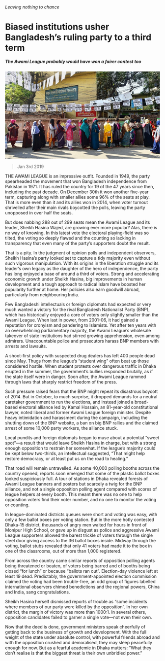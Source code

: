 ###### Leaving nothing to chance

# Biased institutions usher Bangladesh’s ruling party to a third term 

##### The Awami League probably would have won a fairer contest too 

![image](images/20190105_ASP003_0.jpg) 

> Jan 3rd 2019 

 

THE AWAMI LEAGUE is an impressive outfit. Founded in 1949, the party spearheaded the movement that won Bangladesh independence from Pakistan in 1971. It has ruled the country for 19 of the 47 years since then, including the past decade. On December 30th it won another five-year term, capturing along with smaller allies some 96% of the seats at play. That is more even than it and its allies won in 2014, when voter turnout shrivelled after their main rivals boycotted the polls, leaving the party unopposed in over half the seats. 

But does nabbing 288 out of 299 seats mean the Awami League and its leader, Sheikh Hasina Wajed, are growing ever more popular? Alas, there is no way of knowing. In this latest vote the electoral playing-field was so tilted, the voting so deeply flawed and the counting so lacking in transparency that even many of the party’s supporters doubt the result. 

That is a pity. In the judgment of opinion polls and independent observers, Sheikh Hasina’s party looked set to capture a tidy majority even without such vigorous manipulation. With its origins in the liberation struggle and its leader’s own legacy as the daughter of the hero of independence, the party has long enjoyed a base of around a third of voters. Strong and accelerating economic growth under Sheikh Hasina, big improvements in human development and a tough approach to radical Islam have boosted her popularity further at home. Her policies also earn goodwill abroad, particularly from neighbouring India. 

Few Bangladeshi intellectuals or foreign diplomats had expected or very much wanted a victory for the rival Bangladesh Nationalist Party (BNP), which has historically enjoyed a core of voters only slightly smaller than the Awami League. When last in power, from 2001-06, it had gained a reputation for cronyism and pandering to Islamists. Yet after ten years with an overwhelming parliamentary majority, the Awami League’s wholesale takeover of state institutions had stirred growing apprehension, even among admirers. Unaccountable police and prosecutors harass BNP members with arrests and lawsuits. 

A shoot-first policy with suspected drug dealers has left 400 people dead since May. Thugs from the league’s “student wing” often beat up those considered hostile. When student protests over dangerous traffic in Dhaka erupted in the summer, the government’s bullies responded brutally, as if the state itself were in danger. Soon after, the Awami League rammed through laws that sharply restrict freedom of the press. 

Such pressure raised fears that the BNP might repeat its disastrous boycott of 2014. But in October, to much surprise, it dropped demands for a neutral caretaker government to run the elections, and instead joined a broad-based electoral alliance led by Kamal Hossain, an 81-year-old constitutional lawyer, noted liberal and former Awami League foreign minister. Despite heavy intimidation and harassment during the campaign, including the shutting down of the BNP website, a ban on big BNP rallies and the claimed arrest of some 10,000 party workers, the alliance stuck. 

Local pundits and foreign diplomats began to muse about a potential “sweet spot”—a result that would leave Sheikh Hasina in charge, but with a strong enough opposition to restrain her somewhat. If the league’s majority could be kept below two-thirds, an intellectual suggested, “That might help restore democracy, or at least put us on the road to healing.” 

That road will remain untravelled. As some 40,000 polling booths across the country opened, reports soon emerged that some of the plastic ballot boxes looked suspiciously full. A tour of stations in Dhaka revealed forests of Awami League banners and posters but scarcely a twig for the BNP alliance, and not a single opposition polling agent compared with scores of league helpers at every booth. This meant there was no one to help opposition voters find their voter number, and no one to monitor the voting or counting. 

In league-dominated districts queues were short and voting was easy, with only a few ballot boxes per voting station. But in the more hotly contested Dhaka-15 district, thousands of angry men waited for hours in front of Monipur High School, or gave up in disgust as police and aggressive Awami League supporters allowed the barest trickle of voters through the single steel door giving access to the 36 ballot boxes inside. Midway through the voting, ballot stubs revealed that only 41 voters had made it to the box in one of the classrooms, out of more than 1,000 registered. 

From across the country came similar reports of opposition polling agents being threatened or beaten, of voters being barred and of booths being closed “for lunch” or because “ballots ran out”. Election-day violence left at least 19 dead. Predictably, the government-appointed election commission claimed the voting had been trouble-free, an odd group of figures labelled international observers chimed benedictions and the regional powers, China and India, sang congratulations. 

Sheikh Hasina herself dismissed reports of trouble as “some incidents where members of our party were killed by the opposition”. In her own district, the margin of victory was more than 1000:1. In several others, opposition candidates failed to garner a single vote—not even their own. 

Now that the deed is done, government ministers speak cheerfully of getting back to the business of growth and development. With the full weight of the state under absolute control, with powerful friends abroad and with the opposition crushed and demoralised, they may sleep peacefully enough for now. But as a fearful academic in Dhaka mutters: “What they don’t realise is that the biggest threat is their own unbridled power.” 


